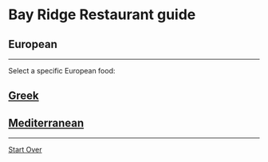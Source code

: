 # Bay Ridge Restaurant guide
## European
---
Select a specific European food:
## [Greek](greek.md)
## [Mediterranean](mediterranean.md)
---
[Start Over](../home.md)